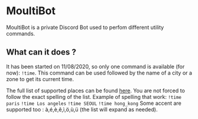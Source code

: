 # MoultiBot

MoultiBot is a private Discord Bot used to perfom different utility commands.

## What can it does ?

It has been started on 11/08/2020, so only one command is available (for now): `!time`.
This command can be used followed by the name of a city or a zone to get its current time.

The full list of supported places can be found [here](./timeZonesList).
You are not forced to follow the exact spelling of the list. 
Example of spelling that work:
`!time paris`
`!time Los angeles`
`!time SEOUL`
`!time hong_kong`
Some accent are supported too : à,é,è,ê,ì,ö,ù,ü (the list will expand as needed).
